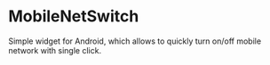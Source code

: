 MobileNetSwitch
=========

Simple widget for Android, which allows to quickly turn on/off mobile network with single click.
